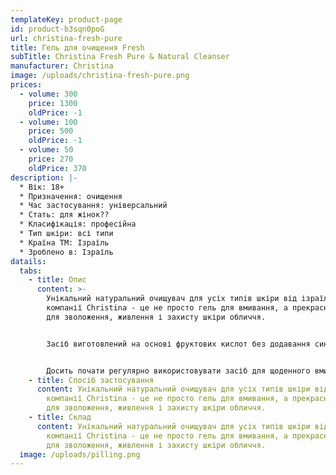 ```yaml
---
templateKey: product-page
id: product-b3sqn0poG
url: christina-fresh-pure
title: Гель для очищення Fresh
subTitle: Christina Fresh Pure & Natural Cleanser
manufacturer: Christina
image: /uploads/christina-fresh-pure.png
prices:
  - volume: 300
    price: 1300
    oldPrice: -1
  - volume: 100
    price: 500
    oldPrice: -1
  - volume: 50
    price: 270
    oldPrice: 370
description: |-
  * Вік: 18+
  * Призначення: очищення
  * Час застосування: універсальний
  * Стать: для жінок??
  * Класифікація: професійна
  * Тип шкіри: всі типи
  * Країна ТМ: Ізраїль
  * Зроблено в: Ізраїль
datails:
  tabs:
    - title: Опис
      content: >-
        Унікальний натуральний очищувач для усіх типів шкіри від ізраїльської
        компанії Christina - це не просто гель для вмивання, а прекрасний засіб
        для зволоження, живлення і захисту шкіри обличчя.


        Засіб виготовлений на основі фруктових кислот без додавання синтетичних мийних речовин, тому відмінно підійде навіть для чутливої ​​шкіри в області навколо очей. Екстракти мильнянки, календули, ромашки, огірка та ліщини пом'якшують і тонізують шкіру, заспокоюють і освітлюють її, надовго залишаючи відчуття свіжості.


        Досить почати регулярно використовувати засіб для щоденного вмивання, як уже через кілька днів ви помітите, що ваша шкіра має набагато кращий вигляд, набула здорового кольору та повна життєвої енергії.
    - title: Спосіб застосування
      content: Унікальний натуральний очищувач для усіх типів шкіри від ізраїльської
        компанії Christina - це не просто гель для вмивання, а прекрасний засіб
        для зволоження, живлення і захисту шкіри обличчя.
    - title: Склад
      content: Унікальний натуральний очищувач для усіх типів шкіри від ізраїльської
        компанії Christina - це не просто гель для вмивання, а прекрасний засіб
        для зволоження, живлення і захисту шкіри обличчя.
  image: /uploads/pilling.png
---
```

